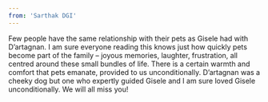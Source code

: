 ```yaml
---
from: 'Sarthak DGI'
---
```


Few people have the same relationship with their pets as Gisele had with D’artagnan. I am sure everyone reading this knows just how quickly pets become part of the family – joyous memories, laughter, frustration, all centred around these small bundles of life. There is a certain warmth and comfort that pets emanate, provided to us unconditionally. D’artagnan was a cheeky dog but one who expertly guided Gisele and I am sure loved Gisele unconditionally. We will all miss you! 